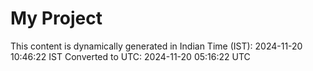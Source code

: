 # My Project

This content is dynamically generated in Indian Time (IST): 2024-11-20 10:46:22 IST
Converted to UTC: 2024-11-20 05:16:22 UTC
